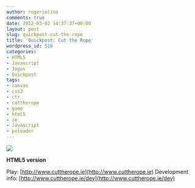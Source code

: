 ```yaml
---
author: rogeriolino
comments: true
date: 2012-03-02 14:37:37+00:00
layout: post
slug: quickpost-cut-the-rope
title: 'Quickpost: Cut the Rope'
wordpress_id: 518
categories:
- HTML5
- Javascript
- Jogos
- Quickpost
tags:
- canvas
- css3
- ctr
- cuttherope
- game
- html5
- ie
- Javascript
- pxloader
---
```


[
![](http://rogeriolino.com/wp-content/uploads/2012/03/cuttherope.png)
](http://www.cuttherope.ie/)

**HTML5 version**

Play: [http://www.cuttherope.ie](http://www.cuttherope.ie)
Development info: [http://www.cuttherope.ie/dev](http://www.cuttherope.ie/dev)
